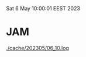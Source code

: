 Sat  6 May 10:00:01 EEST 2023
# JAM
<a href='./cache/202305/06_10.log'>./cache/202305/06_10.log</a>
